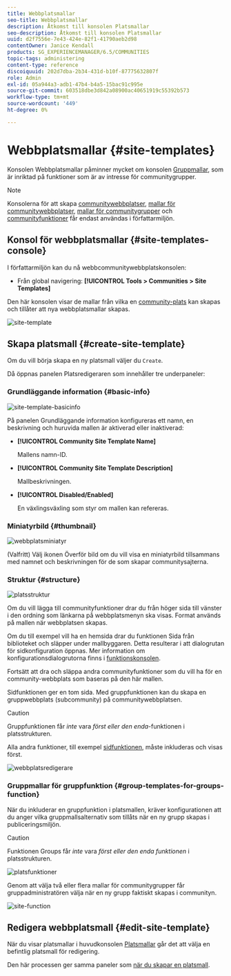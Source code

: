 ```yaml
---
title: Webbplatsmallar
seo-title: Webbplatsmallar
description: Åtkomst till konsolen Platsmallar
seo-description: Åtkomst till konsolen Platsmallar
uuid: d2f7556e-7e43-424e-82f1-41790aeb2d98
contentOwner: Janice Kendall
products: SG_EXPERIENCEMANAGER/6.5/COMMUNITIES
topic-tags: administering
content-type: reference
discoiquuid: 202d7dba-2b34-431d-b10f-87775632807f
role: Admin
exl-id: 05a944a3-adb1-47b4-b4a5-15bac91c995e
source-git-commit: 603518dbe3d842a08900ac40651919c55392b573
workflow-type: tm+mt
source-wordcount: '449'
ht-degree: 0%

---
```


# Webbplatsmallar {#site-templates}

Konsolen Webbplatsmallar påminner mycket om konsolen [Gruppmallar](tools-groups.md), som är inriktad på funktioner som är av intresse för communitygrupper.

>[!NOTE]
>
>Konsolerna för att skapa [communitywebbplatser](sites-console.md), [mallar för communitywebbplatser](sites.md), [mallar för communitygrupper](tools-groups.md) och [communityfunktioner](functions.md) får endast användas i författarmiljön.

## Konsol för webbplatsmallar {#site-templates-console}

I författarmiljön kan du nå webbcommunitywebbplatskonsolen:

* Från global navigering: **[!UICONTROL Tools > Communities > Site Templates]**

Den här konsolen visar de mallar från vilka en [community-plats](sites-console.md) kan skapas och tillåter att nya webbplatsmallar skapas.

![site-template](assets/site-template.png)

## Skapa platsmall {#create-site-template}

Om du vill börja skapa en ny platsmall väljer du `Create`.

Då öppnas panelen Platsredigeraren som innehåller tre underpaneler:

### Grundläggande information {#basic-info}

![site-template-basicinfo](assets/site-template-basicinfo.png)

På panelen Grundläggande information konfigureras ett namn, en beskrivning och huruvida mallen är aktiverad eller inaktiverad:

* **[!UICONTROL Community Site Template Name]**

   Mallens namn-ID.

* **[!UICONTROL Community Site Template Description]**

   Mallbeskrivningen.

* **[!UICONTROL Disabled/Enabled]**

   En växlingsväxling som styr om mallen kan refereras.

### Miniatyrbild {#thumbnail}

![webbplatsminiatyr](assets/site-thumbnail.png)

(Valfritt) Välj ikonen Överför bild om du vill visa en miniatyrbild tillsammans med namnet och beskrivningen för de som skapar communitysajterna.

### Struktur {#structure}

![platsstruktur](assets/site-structure.png)

Om du vill lägga till communityfunktioner drar du från höger sida till vänster i den ordning som länkarna på webbplatsmenyn ska visas. Format används på mallen när webbplatsen skapas.

Om du till exempel vill ha en hemsida drar du funktionen Sida från biblioteket och släpper under mallbyggaren. Detta resulterar i att dialogrutan för sidkonfiguration öppnas. Mer information om konfigurationsdialogrutorna finns i [funktionskonsolen](functions.md).

Fortsätt att dra och släppa andra communityfunktioner som du vill ha för en community-webbplats som baseras på den här mallen.

Sidfunktionen ger en tom sida. Med gruppfunktionen kan du skapa en gruppwebbplats (subcommunity) på communitywebbplatsen.

>[!CAUTION]
>
>Gruppfunktionen får *inte* vara *först eller den enda*-funktionen i platsstrukturen.
>
>Alla andra funktioner, till exempel [sidfunktionen](functions.md#page-function), måste inkluderas och visas först.

![webbplatsredigerare](assets/site-editor.png)

### Gruppmallar för gruppfunktion {#group-templates-for-groups-function}

När du inkluderar en gruppfunktion i platsmallen, kräver konfigurationen att du anger vilka gruppmallsalternativ som tillåts när en ny grupp skapas i publiceringsmiljön.

>[!CAUTION]
>
>Funktionen Groups får *inte* vara *först eller den enda funktionen* i platsstrukturen.

![platsfunktioner](assets/site-functions.png)

Genom att välja två eller flera mallar för communitygrupper får gruppadministratören välja när en ny grupp faktiskt skapas i communityn.

![site-function](assets/site-functions1.png)

## Redigera webbplatsmall {#edit-site-template}

När du visar platsmallar i huvudkonsolen [Platsmallar](#site-templates-console) går det att välja en befintlig platsmall för redigering.

Den här processen ger samma paneler som [när du skapar en platsmall](#create-site-template).
